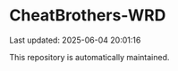 # CheatBrothers-WRD

Last updated: 2025-06-04 20:01:16

This repository is automatically maintained.
